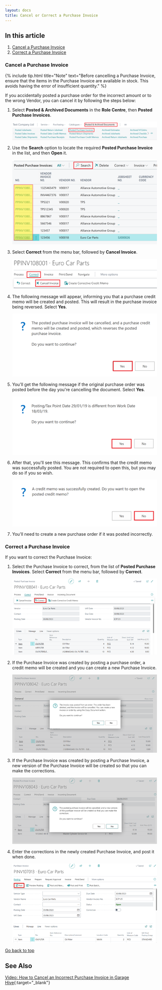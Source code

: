 ```yaml
---
layout: docs
title: Cancel or Correct a Purchase Invoice
---
```


<a name="top"></a>

## In this article
1. [Cancel a Purchase Invoice](#cancel-a-purchase-invoice)
2. [Correct a Purchase Invoice](#correct-a-purchase-invoice)

### Cancel a Purchase Invoice

   {% include tip.html title="Note" text="Before cancelling a Purchase Invoice, ensure that the items in the Purchase Invoice are available in stock. This avoids having the error of insufficient quantity." %}

If you accidentally posted a purchase order for the incorrect amount or to the wrong Vendor, you can cancel it by following the steps below: 
1. Select **Posted & Archived Documents** in the **Role Centre**, then **Posted Purchase Invoices**.

   ![](media/garagehive-correct-or-cancel-a-purchase-order1.png)

2. Use the **Search** option to locate the required **Posted Purchase Invoice** in the list, and then **Open** it.

   ![](media/garagehive-correct-or-cancel-a-purchase-order2.png)

3. Select **Correct** from the menu bar, followed by **Cancel Invoice**.

   ![](media/garagehive-correct-or-cancel-a-purchase-order3.png)

4. The following message will appear, informing you that a purchase credit memo will be created and posted. This will result in the purchase invoice being reversed. Select **Yes**.

   ![](media/garagehive-correct-or-cancel-a-purchase-order4.png)

5. You'll get the following message if the original purchase order was posted before the day you're cancelling the document. Select **Yes**. 

   ![](media/garagehive-correct-or-cancel-a-purchase-order5.png)

6. After that, you'll see this message. This confirms that the credit memo was successfully posted. You are not required to open this, but you may do so if you so wish.

   ![](media/garagehive-correct-or-cancel-a-purchase-order6.png)

7. You'll need to create a new purchase order if it was posted incorrectly.

### Correct a Purchase Invoice
If you want to correct the Purchase Invoice:
1. Select the Purchase Invoice to correct, from the list of **Posted Purchase Invoices**. Select **Correct** from the menu bar, followed by **Correct**.

   ![](media/garagehive-correct-or-cancel-a-purchase-order7.png)

2. If the Purchase Invoice was created by posting a purchase order, a credit memo will be created and you can create a new Purchase Invoice.

   ![](media/garagehive-correct-or-cancel-a-purchase-order8.png)

3. If the Purchase Invoice was created by posting a Purchase Invoice, a new version of the Purchase Invoice will be created so that you can make the corrections.

   ![](media/garagehive-correct-or-cancel-a-purchase-order9.png)

4. Enter the corrections in the newly created Purchase Invoice, and post it when done.

   ![](media/garagehive-correct-or-cancel-a-purchase-order10.png)


[Go back to top](#top)

## See Also

[Video: How to Cancel an Incorrect Purchase Invoice in Garage Hive](https://www.youtube.com/watch?v=klNMViU-6Ls){:target="_blank"}



